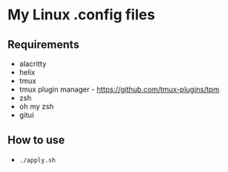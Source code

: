 # My Linux .config files

## Requirements

- alacritty
- helix
- tmux
- tmux plugin manager - https://github.com/tmux-plugins/tpm
- zsh
- oh my zsh
- gitui

## How to use

- `./apply.sh`
